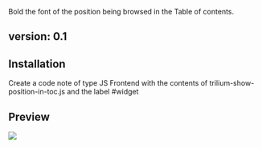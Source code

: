Bold the font of the position being browsed in the Table of contents.
## version: 0.1
## Installation
Create a code note of type JS Frontend with the contents of trilium-show-position-in-toc.js and the label #widget
## Preview
![](./preview.gif)